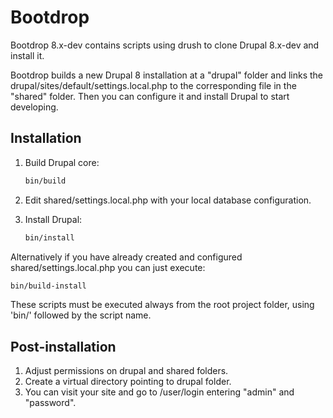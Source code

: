 Bootdrop
========
Bootdrop 8.x-dev contains scripts using drush to clone Drupal 8.x-dev and install it.

Bootdrop builds a new Drupal 8 installation at a "drupal" folder and links the drupal/sites/default/settings.local.php to the corresponding file in the "shared" folder. Then you can configure it and install Drupal to start developing.

Installation
------------
1. Build Drupal core:
   ```bash
   bin/build
   ```

2. Edit shared/settings.local.php with your local database configuration.

3. Install Drupal:
   ```bash
   bin/install
   ```

Alternatively if you have already created and configured shared/settings.local.php you can just execute:
```bash
bin/build-install
```

These scripts must be executed always from the root project folder, using 'bin/' followed by the script name.

Post-installation
-----------------
1. Adjust permissions on drupal and shared folders.
2. Create a virtual directory pointing to drupal folder.
3. You can visit your site and go to /user/login entering "admin" and "password".
